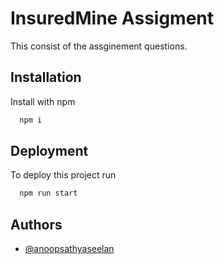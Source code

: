 ﻿
# InsuredMine Assigment

This consist of the assginement questions.



## Installation

Install with npm

```bash
  npm i
```
    
## Deployment

To deploy this project run

```bash
  npm run start
```


## Authors

- [@anoopsathyaseelan](https://github.com/AnoopSathyaseelan)

